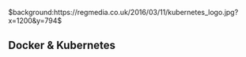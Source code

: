 $background:https://regmedia.co.uk/2016/03/11/kubernetes_logo.jpg?x=1200&y=794$
## Docker & Kubernetes
